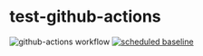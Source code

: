 # test-github-actions

![github-actions workflow](https://github.com/richgreen-moj/test-github-actions/actions/workflows/github-actions.yml/badge.svg)
[![scheduled baseline](https://github.com/ministryofjustice/modernisation-platform/actions/workflows/scheduled-baseline.yml/badge.svg)](https://github.com/ministryofjustice/modernisation-platform/actions/workflows/scheduled-baseline.yml)
